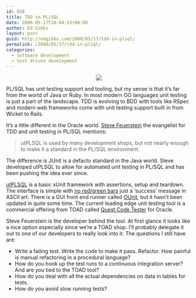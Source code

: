 ```yaml
---
id: 658
title: TDD in PL/SQL
date: 2008-05-17T20:04:53+00:00
author: Ed Gibbs
layout: post
guid: http://edgibbs.com/2008/05/17/tdd-in-plsql/
permalink: /2008/05/17/tdd-in-plsql/
categories:
  - software development
  - test driven development
---
```

<div align="center">
  <img src="http://edgibbs.com/images/oracle_headquarters.jpg" />
</div>

PL/SQL has unit testing support and tooling, but my sense is that it&#8217;s far from the world of Java or Ruby. In most modern OO languages unit testing is just a part of the landscape. TDD is evolving to BDD with tools like RSpec and modern web frameworks come with unit testing support built in from Wicket to Rails.

It&#8217;s a little different in the Oracle world. [Steve Feuerstein](http://www.toadworld.com/Knowledge/DatabaseKnowledge/StevenFeuersteinsPLSQLObsession/tabid/153/Default.aspx) the evangelist for TDD and unit testing in PL/SQL mentions:

> utPLSQL is used by many development shops, but not nearly enough to make it a standard in the PL/SQL environment.

The difference is JUnit is a defacto standard in the Java world. Steve developed utPLSQL to allow for automated unit testing in PL/SQL and has been pushing the idea ever since.

[utPLSQL](http://utplsql.sourceforge.net/) is a basic xUnit framework with assertions, setup and teardown. The interface is simple with [no red/green bars](http://www.java-community.de/archives/56-Unit-testing-in-Oracle-PLSQL.html) just a &#8216;success&#8217; message in ASCII art. There is a GUI front end runner called [OUnit](http://www.ounit.com/), but it hasn&#8217;t been updated in quite some time. The current leading edge unit testing tool is a commercial offering from TOAD called [Quest Code Tester](http://www.quest.com/code-tester-for-oracle/) for Oracle.

Steve Feuerstein is the developer behind the tool. At first glance it looks like a nice option especially since we&#8217;re a TOAD shop. I&#8217;ll probably delegate it out to one of our developers to really look into it. The questions I still have are:

  * Write a failing test. Write the code to make it pass. Refactor. How painful is manual refactoring in a procedural language?
  * How do you hook up the test runs to a continuous integration server? And are you tied to the TOAD tool?
  * How do you deal with all the actual dependencies on data in tables for tests.
  * How do you avoid slow running tests?